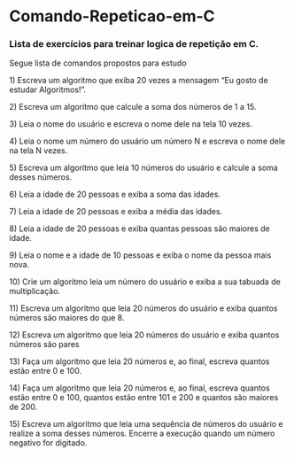 # Comando-Repeticao-em-C
<h3>Lista de exercícios para treinar logica de repetição em C.</h3>
  <p> Segue lista de comandos propostos para estudo </p>
  <p>1) Escreva um algoritmo que exiba 20 vezes a mensagem “Eu gosto de estudar 
Algoritmos!”. </P>
<p>2) Escreva um algoritmo que calcule a soma dos números de 1 a 15. </P>
<p>3) Leia o nome do usuário e escreva o nome dele na tela 10 vezes. </P>
<p>4) Leia o nome um número do usuário um número N e escreva o nome dele na tela N 
vezes. </P>
<p>5) Escreva um algoritmo que leia 10 números do usuário e calcule a soma desses 
números. </P>
<p>6) Leia a idade de 20 pessoas e exiba a soma das idades. </P>
<p>7) Leia a idade de 20 pessoas e exiba a média das idades. </P>
<p> 8) Leia a idade de 20 pessoas e exiba quantas pessoas são maiores de idade. </P>
<p>9) Leia o nome e a idade de 10 pessoas e exiba o nome da pessoa mais nova. </P>
<p>10) Crie um algoritmo leia um número do usuário e exiba a sua tabuada de 
multiplicação.</P> 
<p>11) Escreva um algoritmo que leia 20 números do usuário e exiba quantos números são 
maiores do que 8. </P>
<p>12) Escreva um algoritmo que leia 20 números do usuário e exiba quantos números são 
pares </P>
<p>13) Faça um algoritmo que leia 20 números e, ao final, escreva quantos estão entre 0 e 
100. </P>
<p>14) Faça um algoritmo que leia 20 números e, ao final, escreva quantos estão entre 0 e 
100, quantos estão entre 101 e 200 e quantos são maiores de 200.</P> 
<p>15) Escreva um algoritmo que leia uma sequência de números do usuário e realize a 
soma desses números. Encerre a execução quando um número negativo for digitado.</p>
